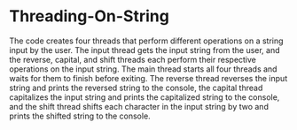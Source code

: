# Threading-On-String
The code creates four threads that perform different operations on a string input by the user. The input thread gets the input string from the user, and the reverse, capital, and shift threads each perform their respective operations on the input string. The main thread starts all four threads and waits for them to finish before exiting. The reverse thread reverses the input string and prints the reversed string to the console, the capital thread capitalizes the input string and prints the capitalized string to the console, and the shift thread shifts each character in the input string by two and prints the shifted string to the console.
